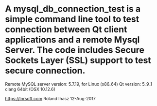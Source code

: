 # A mysql_db_connection_test is a simple command line tool to test connection between Qt client applications and a remote Mysql Server. The code includes Secure Sockets Layer (SSL) support to test secure connection. 

Remote MySQL server version: 5.7.19, for Linux (x86_64)
Qt version: 5_9_1 clang 64bit (OSX 10.12.6)

https://lnrsoft.com
Roland Ihasz 12-Aug-2017
